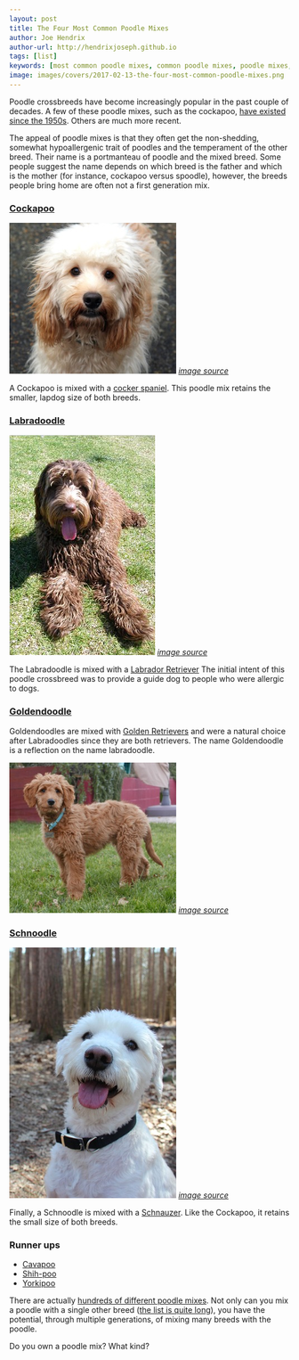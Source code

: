 ```yaml
---
layout: post
title: The Four Most Common Poodle Mixes
author: Joe Hendrix
author-url: http://hendrixjoseph.github.io
tags: [list]
keywords: [most common poodle mixes, common poodle mixes, poodle mixes, poodle crossbreed, cockapoo, labradoodle, goldendoodle, schnoodle, poodle]
image: images/covers/2017-02-13-the-four-most-common-poodle-mixes.png
---
```


Poodle crossbreeds have become increasingly popular in the past couple of decades. A few of these poodle mixes, such as the cockapoo, [have existed since the 1950s](https://books.google.com/ngrams/graph?content=Cockapoo%2CGoldendoodle%2CLabradoodle%2CSchnoodle&case_insensitive=on&year_start=1900&year_end=2020&corpus=15&smoothing=3&share=&direct_url=t4%3B%2CCockapoo%3B%2Cc0%3B%2Cs0%3B%3Bcockapoo%3B%2Cc0%3B%3BCockapoo%3B%2Cc0%3B.t1%3B%2CGoldendoodle%3B%2Cc0%3B.t4%3B%2CLabradoodle%3B%2Cc0%3B%2Cs0%3B%3BLabradoodle%3B%2Cc0%3B%3Blabradoodle%3B%2Cc0%3B.t4%3B%2CSchnoodle%3B%2Cc0%3B%2Cs0%3B%3BSchnoodle%3B%2Cc0%3B%3Bschnoodle%3B%2Cc0). Others are much more recent.

The appeal of poodle mixes is that they often get the non-shedding, somewhat hypoallergenic trait of poodles and the temperament of the other breed. Their name is a portmanteau of poodle and the mixed breed. Some people suggest the name depends on which breed is the father and which is the mother (for instance, cockapoo versus spoodle), however, the breeds people bring home are often not a first generation mix.

### [Cockapoo](https://en.wikipedia.org/wiki/Cockapoo)

![cockapoo](/images/poodle-mixes/cockapoo.jpg)
*[image source](https://en.wikipedia.org/wiki/File:Adult_Cockapoo.jpg)*

A Cockapoo is mixed with a [cocker spaniel](https://en.wikipedia.org/wiki/Cocker_Spaniel). This poodle mix retains the smaller, lapdog size of both breeds.

### [Labradoodle](https://en.wikipedia.org/wiki/Labradoodle)

![labradoodle](/images/poodle-mixes/labradoodle.jpg)
*[image source](https://en.wikipedia.org/wiki/File:Labradoodle_Brown.jpg)*

The Labradoodle is mixed with a [Labrador Retriever](https://en.wikipedia.org/wiki/Labrador_Retriever) The initial intent of this poodle crossbreed was to provide a guide dog to people who were allergic to dogs.

### [Goldendoodle](https://en.wikipedia.org/wiki/Goldendoodle)

Goldendoodles are mixed with [Golden Retrievers](https://en.wikipedia.org/wiki/Golden_Retriever) and were a natural choice after Labradoodles since they are both retrievers. The name Goldendoodle is a reflection on the name labradoodle.

![goldendoodle](/images/poodle-mixes/goldendoodle.jpg)
*[image source](https://en.wikipedia.org/wiki/File:Golden_Doodle_Standing_%28HD%29.jpg)*

### [Schnoodle](https://en.wikipedia.org/wiki/Schnoodle)

![schnoodle](/images/poodle-mixes/schnoodle.jpg)
*[image source](https://en.wikipedia.org/wiki/File:Male,_White,_Schnoodle.jpg)*

Finally, a Schnoodle is mixed with a [Schnauzer](https://en.wikipedia.org/wiki/Schnauzer). Like the Cockapoo, it retains the small size of both breeds.

### Runner ups
* [Cavapoo](https://en.wikipedia.org/wiki/Cavapoo)
* [Shih-poo](https://en.wikipedia.org/wiki/Shih-poo)
* [Yorkipoo](https://en.wikipedia.org/wiki/Yorkipoo)

There are actually [hundreds of different poodle mixes](http://www.dogbreedplus.com/dog_categories/poodle_mixes.htm). Not only can you mix a poodle with a single other breed ([the list is quite long](https://en.wikipedia.org/wiki/List_of_dog_breeds)), you have the potential, through multiple generations, of mixing many breeds with the poodle.

Do you own a poodle mix? What kind?
